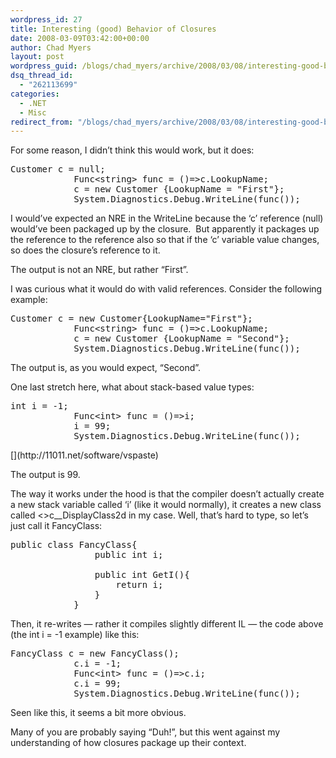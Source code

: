 ```yaml
---
wordpress_id: 27
title: Interesting (good) Behavior of Closures
date: 2008-03-09T03:42:00+00:00
author: Chad Myers
layout: post
wordpress_guid: /blogs/chad_myers/archive/2008/03/08/interesting-good-behavior-of-closures.aspx
dsq_thread_id:
  - "262113699"
categories:
  - .NET
  - Misc
redirect_from: "/blogs/chad_myers/archive/2008/03/08/interesting-good-behavior-of-closures.aspx/"
---
```

For some reason, I didn&#8217;t think this would work, but it does:

<pre><span>Customer</span> c = <span>null</span>;
            <span>Func</span>&lt;<span>string</span>&gt; func = ()=&gt;c.LookupName;
            c = <span>new</span> <span>Customer</span> {LookupName = <span>"First"</span>};
            System.Diagnostics.<span>Debug</span>.WriteLine(func());</pre>

[](http://11011.net/software/vspaste)

I would&#8217;ve expected an NRE in the WriteLine because the &#8216;c&#8217; reference (null) would&#8217;ve been packaged up by the closure.&nbsp; But apparently it packages up the reference to the reference also so that if the &#8216;c&#8217; variable value changes, so does the closure&#8217;s reference to it.&nbsp; 

The output is not an NRE, but rather &#8220;First&#8221;.

I was curious what it would do with valid references. Consider the following example:

<pre><span>Customer</span> c = <span>new</span> <span>Customer</span>{LookupName=<span>"First"</span>};
            <span>Func</span>&lt;<span>string</span>&gt; func = ()=&gt;c.LookupName;
            c = <span>new</span> <span>Customer</span> {LookupName = <span>"Second"</span>};
            System.Diagnostics.<span>Debug</span>.WriteLine(func());</pre>

The output is, as you would expect, &#8220;Second&#8221;.

One last stretch here, what about stack-based value types:

<pre><span>int</span> i = -1;
            <span>Func</span>&lt;<span>int</span>&gt; func = ()=&gt;i;
            i = 99;
            System.Diagnostics.<span>Debug</span>.WriteLine(func());</pre>[](http://11011.net/software/vspaste)</p> 

The output is 99. 

The way it works under the hood is that the compiler doesn&#8217;t actually create a new stack variable called &#8216;i&#8217; (like it would normally), it creates a new class called <>c__DisplayClass2d in my case. Well, that&#8217;s hard to type, so let&#8217;s just call it FancyClass:

<pre><span>public</span> <span>class</span> <span>FancyClass</span>{
                <span>public</span> <span>int</span> i;

                <span>public</span> <span>int</span> GetI(){
                    <span>return</span> i;
                }
            }</pre>

[](http://11011.net/software/vspaste)

Then, it re-writes &#8212; rather it compiles slightly different IL &#8212; the code above (the int i = -1 example) like this:

<pre><span>FancyClass</span> c = <span>new</span> <span>FancyClass</span>();
            c.i = -1;
            <span>Func</span>&lt;<span>int</span>&gt; func = ()=&gt;c.i;
            c.i = 99;
            System.Diagnostics.<span>Debug</span>.WriteLine(func());</pre>

[](http://11011.net/software/vspaste)

Seen like this, it seems a bit more obvious.

Many of you are probably saying &#8220;Duh!&#8221;, but this went against my understanding of how closures package up their context.&nbsp; 

[](http://11011.net/software/vspaste)